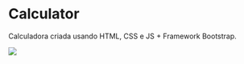 # Calculator
Calculadora criada usando HTML, CSS e JS + Framework Bootstrap.
<div>
  <img src="https://www.site-shot.com/cached_image/iXEUGuH3EeyZCQJCrBEABA"></img>
</div>

